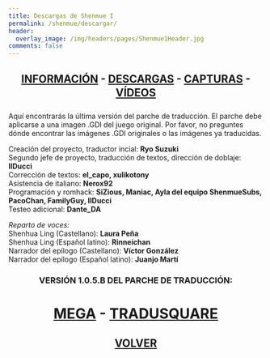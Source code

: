 ```yaml
---
title: Descargas de Shenmue I
permalink: /shenmue/descargar/
header:
  overlay_image: /img/headers/pages/Shenmue1Header.jpg
comments: false
---
```

<h2 style="text-align: center;"><strong><a href="/shenmue/informacion/">INFORMACIÓN</a> - <a href="/shenmue/descargar/">DESCARGAS</a> - <a href="/shenmue/capturas/">CAPTURAS</a> - <a href="/shenmue/videos/">VÍDEOS</a></strong></h2>  
Aquí encontrarás la última versión del parche de traducción. El parche debe aplicarse 
a una imagen .GDI del juego original. Por favor, no preguntes dónde encontrar las imágenes 
.GDI originales o las imágenes ya traducidas.

Creación del proyecto, traductor incial: **Ryo Suzuki**  
Segundo jefe de proyecto, traducción de textos, dirección de doblaje: **IlDucci**  
Corrección de textos: **el_capo, xulikotony**  
Asistencia de italiano: **Nerox92**  
Programación y romhack: **SiZious, Maniac, Ayla del equipo ShenmueSubs, PacoChan, FamilyGuy, IlDucci**  
Testeo adicional: **Dante_DA**

_Reparto de voces:_  
Shenhua Ling (Castellano): **Laura Peña**  
Shenhua Ling (Español latino): **Rinneichan**  
Narrador del epílogo (Castellano): **Víctor González**  
Narrador del epílogo (Español latino): **Juanjo Martí**

<h3 style="text-align: center;">VERSIÓN 1.0.5.B DEL PARCHE DE TRADUCCIÓN:</h3>

<h1 style="text-align: center;"><strong><a href="https://mega.nz/file/xc0GGTTR#pETvPMO4hZD5qALFJqUHe0F3WAmP00Oi7RZcVdhIF6I" target="_blank">MEGA</a> - <a href="http://tradusquare.es/parches/TraduccionesTioVictor/ShenmueIEnEspañol105b.7z" target="_blank">TRADUSQUARE</a></strong></h1>

<h2 style="text-align: center;"><strong><a href="/shenmue/">VOLVER</a></strong></h2>




